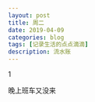 ```yaml
---
layout: post
title: 周二
date: 2019-04-09
categories: blog
tags: [记录生活的点点滴滴]
description: 流水账
---
```


1 

晚上班车又没来














